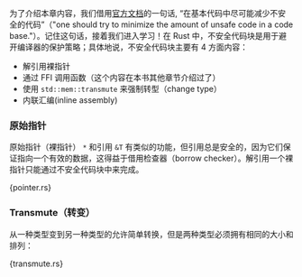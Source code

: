 为了介绍本章内容，我们借用[官方文档](http://doc.rust-lang.org/book/unsafe.html)的一句话, “在基本代码中尽可能减少不安全的代码”（"one should try to minimize the amount of unsafe code in a code base."）。记住这句话，接着我们进入学习！在 Rust 中，不安全代码块是用于避开编译器的保护策略；具体地说，不安全代码块主要有 4 方面内容：

* 解引用裸指针
* 通过 FFI 调用函数（这个内容在本书其他章节介绍过了）
* 使用 `std::mem::transmute` 来强制转型（change type）
* 内联汇编(inline assembly)

### 原始指针
原始指针（裸指针） `*` 和引用 `&T` 有类似的功能，但引用总是安全的，因为它们保证指向一个有效的数据，这得益于借用检查器（borrow checker）。解引用一个裸指针只能通过不安全代码块中来完成。

{pointer.rs}

### Transmute（转变）
从一种类型变到另一种类型的允许简单转换，但是两种类型必须拥有相同的大小和排列：

{transmute.rs}
